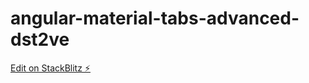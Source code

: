 # angular-material-tabs-advanced-dst2ve

[Edit on StackBlitz ⚡️](https://stackblitz.com/edit/angular-material-tabs-advanced-dst2ve)